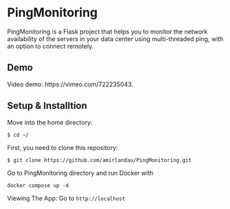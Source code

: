 <h1>PingMonitoring</h1>
PingMonitoring is a Flask project that helps you to monitor the network availability of the servers in your data center using multi-threaded ping, with an option to connect remotely.

<h2>Demo</h2>
Video demo: https://vimeo.com/722235043.

<h2>Setup & Installtion</h2>

Move into the home directory:

```
$ cd ~/
```

First, you need to clone this repository:

```
$ git clone https://github.com/amirlandau/PingMonitoring.git
```

Go to PingMonitoring directory and run Docker with
```
docker compose up -d
```

Viewing The App:
Go to `http://localhost`
